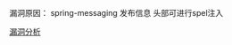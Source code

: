 漏洞原因： spring-messaging 发布信息 头部可进行spel注入

[漏洞分析](https://chybeta.github.io/2018/04/07/spring-messaging-Remote-Code-Execution-%E5%88%86%E6%9E%90-%E3%80%90CVE-2018-1270%E3%80%91/)

